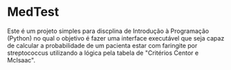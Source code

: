 # **MedTest**

Este é um projeto simples para discplina de Introdução à Programação (Python) no qual o objetivo é fazer uma interface executável que seja capaz de calcular a probabilidade de um pacienta estar com faringite por streptococcus utilizando a lógica pela tabela de "Critérios Centor e McIsaac".

